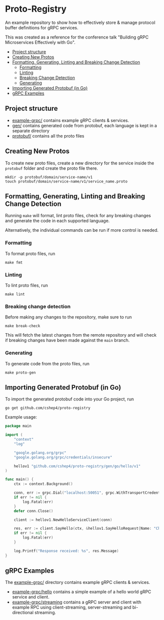 # Proto-Registry

An example repository to show how to effectively store & manage protocol buffer definitions for gRPC services.

This was created as a reference for the conference talk "Building gRPC Microservices Effectively with Go".

- [Project structure](#project-structure)
- [Creating New Protos](#creating-new-protos)
- [Formatting, Generating, Linting and Breaking Change Detection](#formatting-generating-linting-and-breaking-change-detection)
    - [Formatting](#formatting)
    - [Linting](#linting)
    - [Breaking Change Detection](#breaking-change-detection)
    - [Generating](#generating)
- [Importing Generated Protobuf (in Go)](#importing-generated-protobuf-in-go)
- [gRPC Examples](#grpc-examples)

## Project structure

- [example-grpc/](example-grpc) contains example gRPC clients & services.
- [gen/](gen) contains generated code from protobuf, each language is kept in a separate directory
- [protobuf/](protobuf) contains all the proto files

## Creating New Protos
To create new proto files, create a new directory for the service inside the `protobuf` folder and
create the proto file there.
```
mkdir -p protobuf/domain/service-name/v1
touch protobuf/domain/service-name/v1/service_name.proto
```

## Formatting, Generating, Linting and Breaking Change Detection
Running `make` will format, lint proto files, check for any breaking changes and generate the code in each supported language.

Alternatively, the individual commands can be run if more control is needed.

### Formatting
To format proto files, run
```
make fmt
```

### Linting
To lint proto files, run
```
make lint
```

### Breaking change detection
Before making any changes to the repository, make sure to run
```
make break-check
```

This will fetch the latest changes from the remote repository and will check if breaking changes
have been made against the `main` branch.

### Generating
To generate code from the proto files, run
```
make proto-gen
```

## Importing Generated Protobuf (in Go)
To import the generated protobuf code into your Go project, run
```
go get github.com/cshep4/proto-registry
```

Example usage:

```go
package main

import (
	"context"
	"log"

	"google.golang.org/grpc"
	"google.golang.org/grpc/credentials/insecure"

	hellov1 "github.com/cshep4/proto-registry/gen/go/hello/v1"
)

func main() {
	ctx := context.Background()

	conn, err := grpc.Dial("localhost:50051", grpc.WithTransportCredentials(insecure.NewCredentials()))
	if err != nil {
		log.Fatal(err)
	}
	defer conn.Close()

	client := hellov1.NewHelloServiceClient(conn)

	res, err := client.SayHello(ctx, &hellov1.SayHelloRequest{Name: "Chris"})
	if err != nil {
		log.Fatal(err)
	}

	log.Printf("Response received: %s", res.Message)
}
```

## gRPC Examples

The [example-grpc/](example-grpc) directory contains example gRPC clients & services.

- [example-grpc/hello](example-grpc/hello) contains a simple example of a hello world gRPC service and client.
- [example-grpc/streaming](example-grpc/streaming) contains a gRPC server and client with example RPC using client-streaming, server-streaming and bi-directional streaming.

